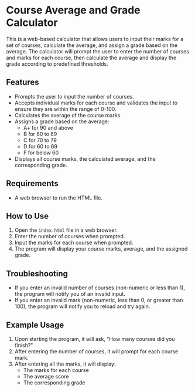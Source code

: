 # Course Average and Grade Calculator

This is a web-based calculator that allows users to input their marks for a set of courses, calculate the average, and assign a grade based on the average. The calculator will prompt the user to enter the number of courses and marks for each course, then calculate the average and display the grade according to predefined thresholds.

## Features

- Prompts the user to input the number of courses.
- Accepts individual marks for each course and validates the input to ensure they are within the range of 0-100.
- Calculates the average of the course marks.
- Assigns a grade based on the average:
  - A+ for 90 and above
  - B for 80 to 89
  - C for 70 to 79
  - D for 60 to 69
  - F for below 60
- Displays all course marks, the calculated average, and the corresponding grade.

## Requirements

- A web browser to run the HTML file.

## How to Use

1. Open the `index.html` file in a web browser.
2. Enter the number of courses when prompted.
3. Input the marks for each course when prompted.
4. The program will display your course marks, average, and the assigned grade.

## Troubleshooting

- If you enter an invalid number of courses (non-numeric or less than 1), the program will notify you of an invalid input.
- If you enter an invalid mark (non-numeric, less than 0, or greater than 100), the program will notify you to reload and try again.

## Example Usage

1. Upon starting the program, it will ask, "How many courses did you finish?"
2. After entering the number of courses, it will prompt for each course mark.
3. After entering all the marks, it will display:
   - The marks for each course
   - The average score
   - The corresponding grade
